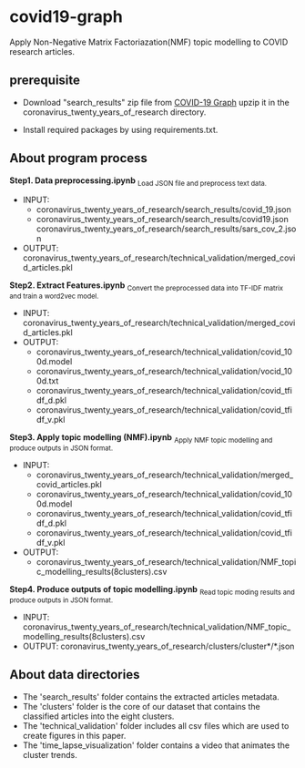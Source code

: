 # covid19-graph

Apply Non-Negative Matrix Factoriazation(NMF) topic modelling to COVID research articles.

## prerequisite

- Download "search_results" zip file from [COVID-19 Graph](https://liveswinburneeduau-my.sharepoint.com/:f:/r/personal/jihoonwoo_swin_edu_au/Documents/COVID-19%20Graph?csf=1&web=1&e=ltKZmv) upzip it in the coronavirus_twenty_years_of_research directory. 

- Install required packages by using requirements.txt.

## About program process
**Step1. Data preprocessing.ipynb**
<sub>Load JSON file and preprocess text data.</sub>
- INPUT: 
  - coronavirus_twenty_years_of_research/search_results/covid_19.json
  - coronavirus_twenty_years_of_research/search_results/covid19.json
  coronavirus_twenty_years_of_research/search_results/sars_cov_2.json
- OUTPUT: coronavirus_twenty_years_of_research/technical_validation/merged_covid_articles.pkl

**Step2. Extract Features.ipynb**
<sub>Convert the preprocessed data into TF-IDF matrix and train a word2vec model.</sub>
- INPUT: coronavirus_twenty_years_of_research/technical_validation/merged_covid_articles.pkl
- OUTPUT: 
  - coronavirus_twenty_years_of_research/technical_validation/covid_100d.model
  - coronavirus_twenty_years_of_research/technical_validation/vocid_100d.txt
  - coronavirus_twenty_years_of_research/technical_validation/covid_tfidf_d.pkl
  - coronavirus_twenty_years_of_research/technical_validation/covid_tfidf_v.pkl

**Step3. Apply topic modelling (NMF).ipynb**
<sub>Apply NMF topic modelling and produce outputs in JSON format.</sub>
- INPUT: 
  - coronavirus_twenty_years_of_research/technical_validation/merged_covid_articles.pkl
  - coronavirus_twenty_years_of_research/technical_validation/covid_100d.model
  - coronavirus_twenty_years_of_research/technical_validation/covid_tfidf_d.pkl
  - coronavirus_twenty_years_of_research/technical_validation/covid_tfidf_v.pkl
- OUTPUT: 
  - coronavirus_twenty_years_of_research/technical_validation/NMF_topic_modelling_results(8clusters).csv

**Step4. Produce outputs of topic modelling.ipynb**
<sub>Read topic moding results and produce outputs in JSON format.</sub>
- INPUT: coronavirus_twenty_years_of_research/technical_validation/NMF_topic_modelling_results(8clusters).csv
- OUTPUT: coronavirus_twenty_years_of_research/clusters/cluster*/*.json

## About data directories
- The 'search_results' folder contains the extracted articles metadata.
- The 'clusters' folder is the core of our dataset that contains the classified articles into the eight clusters.
- The 'technical_validation' folder includes all csv files which are used to create figures in this paper.
- The 'time_lapse_visualization' folder contains a video that animates the cluster trends.
